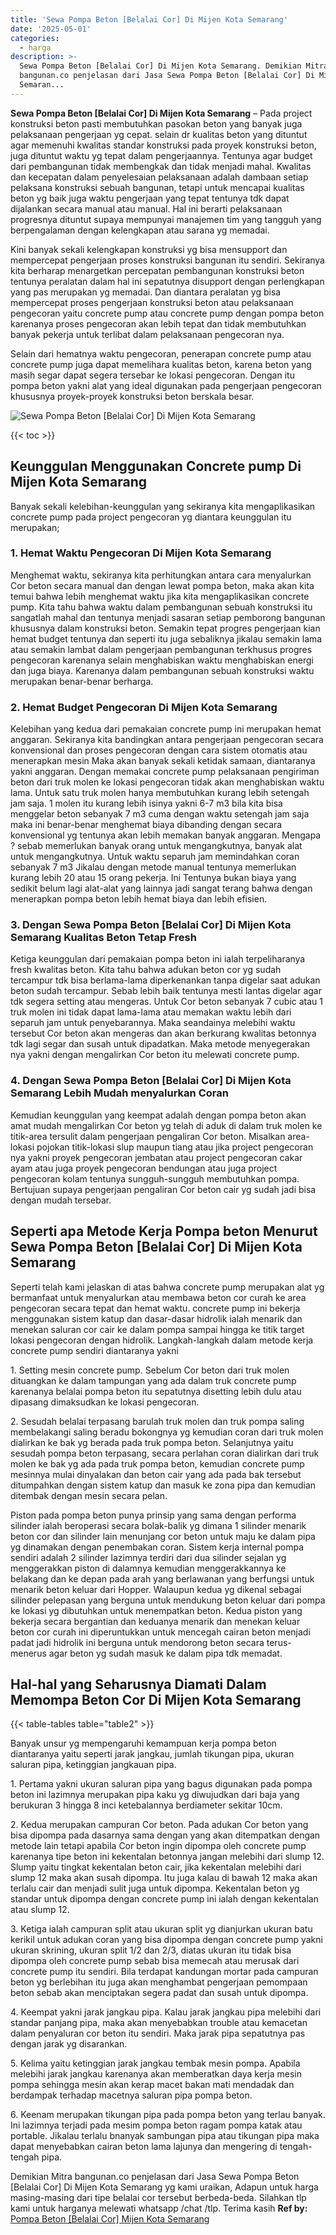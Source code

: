 ```yaml
---
title: 'Sewa Pompa Beton [Belalai Cor] Di Mijen Kota Semarang'
date: '2025-05-01'
categories:
  - harga
description: >-
  Sewa Pompa Beton [Belalai Cor] Di Mijen Kota Semarang. Demikian Mitra
  bangunan.co penjelasan dari Jasa Sewa Pompa Beton [Belalai Cor] Di Mijen Kota
  Semaran...
---
```


**Sewa Pompa Beton \[Belalai Cor\] Di Mijen Kota Semarang** – Pada project konstruksi beton pasti membutuhkan pasokan beton yang banyak juga pelaksanaan pengerjaan yg cepat. selain dr kualitas beton yang dituntut agar memenuhi kwalitas standar konstruksi pada proyek konstruksi beton, juga dituntut waktu yg tepat dalam pengerjaannya. Tentunya agar budget dari pembangunan tidak membengkak dan tidak menjadi mahal. Kwalitas dan kecepatan dalam penyelesaian pelaksanaan adalah dambaan setiap pelaksana konstruksi sebuah bangunan, tetapi untuk mencapai kualitas beton yg baik juga waktu pengerjaan yang tepat tentunya tdk dapat dijalankan secara manual atau manual. Hal ini berarti pelaksanaan progresnya dituntut supaya mempunyai manajemen tim yang tangguh yang berpengalaman dengan kelengkapan atau sarana yg memadai.

Kini banyak sekali kelengkapan konstruksi yg bisa mensupport dan mempercepat pengerjaan proses konstruksi bangunan itu sendiri. Sekiranya kita berharap menargetkan percepatan pembangunan konstruksi beton tentunya peralatan dalam hal ini sepatutnya disupport dengan perlengkapan yang pas merupakan yg memadai. Dan diantara peralatan yg bisa mempercepat proses pengerjaan konstruksi beton atau pelaksanaan pengecoran yaitu concrete pump atau concrete pump dengan pompa beton karenanya proses pengecoran akan lebih tepat dan tidak membutuhkan banyak pekerja untuk terlibat dalam pelaksanaan pengecoran nya.

Selain dari hematnya waktu pengecoran, penerapan concrete pump atau concrete pump juga dapat memelihara kualitas beton, karena beton yang masih segar dapat segera tersebar ke lokasi pengecoran. Dengan itu pompa beton yakni alat yang ideal digunakan pada pengerjaan pengecoran khususnya proyek-proyek konstruksi beton berskala besar.

![Sewa Pompa Beton [Belalai Cor] Di Mijen Kota Semarang](/images/sewa-concrete-pump-10.png)

{{< toc >}}

## Keunggulan Menggunakan Concrete pump Di Mijen Kota Semarang

Banyak sekali kelebihan-keunggulan yang sekiranya kita mengaplikasikan concrete pump pada project pengecoran yg diantara keunggulan itu merupakan;

### 1\. Hemat Waktu Pengecoran Di Mijen Kota Semarang

Menghemat waktu, sekiranya kita perhitungkan antara cara menyalurkan Cor beton secara manual dan dengan lewat pompa beton, maka akan kita temui bahwa lebih menghemat waktu jika kita mengaplikasikan concrete pump. Kita tahu bahwa waktu dalam pembangunan sebuah konstruksi itu sangatlah mahal dan tentunya menjadi sasaran setiap pemborong bangunan khususnya dalam konstruksi beton. Semakin tepat progres pengerjaan kian hemat budget tentunya dan seperti itu juga sebaliknya jikalau semakin lama atau semakin lambat dalam pengerjaan pembangunan terkhusus progres pengecoran karenanya selain menghabiskan waktu menghabiskan energi dan juga biaya. Karenanya dalam pembangunan sebuah konstruksi waktu merupakan benar-benar berharga.

### 2\. Hemat Budget Pengecoran Di Mijen Kota Semarang

Kelebihan yang kedua dari pemakaian concrete pump ini merupakan hemat anggaran. Sekiranya kita bandingkan antara pengerjaan pengecoran secara konvensional dan proses pengecoran dengan cara sistem otomatis atau menerapkan mesin Maka akan banyak sekali ketidak samaan, diantaranya yakni anggaran. Dengan memakai concrete pump pelaksanaan pengiriman beton dari truk molen ke lokasi pengecoran tidak akan menghabiskan waktu lama. Untuk satu truk molen hanya membutuhkan kurang lebih setengah jam saja. 1 molen itu kurang lebih isinya yakni 6-7 m3 bila kita bisa menggelar beton sebanyak 7 m3 cuma dengan waktu setengah jam saja maka ini benar-benar menghemat biaya dibanding dengan secara konvensional yg tentunya akan lebih memakan banyak anggaran. Mengapa ? sebab memerlukan banyak orang untuk mengangkutnya, banyak alat untuk mengangkutnya. Untuk waktu separuh jam memindahkan coran sebanyak 7 m3 Jikalau dengan metode manual tentunya memerlukan kurang lebih 20 atau 15 orang pekerja. Ini Tentunya bukan biaya yang sedikit belum lagi alat-alat yang lainnya jadi sangat terang bahwa dengan menerapkan pompa beton lebih hemat biaya dan lebih efisien.

### 3\. Dengan Sewa Pompa Beton \[Belalai Cor\] Di Mijen Kota Semarang Kualitas Beton Tetap Fresh

Ketiga keunggulan dari pemakaian pompa beton ini ialah terpeliharanya fresh kwalitas beton. Kita tahu bahwa adukan beton cor yg sudah tercampur tdk bisa berlama-lama diperkenankan tanpa digelar saat adukan beton sudah tercampur. Sebab lebih baik tentunya mesti lantas digelar agar tdk segera setting atau mengeras. Untuk Cor beton sebanyak 7 cubic atau 1 truk molen ini tidak dapat lama-lama atau memakan waktu lebih dari separuh jam untuk penyebarannya. Maka seandainya melebihi waktu tersebut Cor beton akan mengeras dan akan berkurang kwalitas betonnya tdk lagi segar dan susah untuk dipadatkan. Maka metode menyegerakan nya yakni dengan mengalirkan Cor beton itu melewati concrete pump.

### 4\. Dengan Sewa Pompa Beton \[Belalai Cor\] Di Mijen Kota Semarang Lebih Mudah menyalurkan Coran

Kemudian keunggulan yang keempat adalah dengan pompa beton akan amat mudah mengalirkan Cor beton yg telah di aduk di dalam truk molen ke titik-area tersulit dalam pengerjaan pengaliran Cor beton. Misalkan area-lokasi pojokan titik-lokasi slup maupun tiang atau jika project pengecoran nya yakni proyek pengecoran jembatan atau project pengecoran cakar ayam atau juga proyek pengecoran bendungan atau juga project pengecoran kolam tentunya sungguh-sungguh membutuhkan pompa. Bertujuan supaya pengerjaan pengaliran Cor beton cair yg sudah jadi bisa dengan mudah tersebar.

## Seperti apa Metode Kerja Pompa beton Menurut Sewa Pompa Beton \[Belalai Cor\] Di Mijen Kota Semarang

Seperti telah kami jelaskan di atas bahwa concrete pump merupakan alat yg bermanfaat untuk menyalurkan atau membawa beton cor curah ke area pengecoran secara tepat dan hemat waktu. concrete pump ini bekerja menggunakan sistem katup dan dasar-dasar hidrolik ialah menarik dan menekan saluran cor cair ke dalam pompa sampai hingga ke titik target lokasi pengecoran dengan hidrolik. Langkah-langkah dalam metode kerja concrete pump sendiri diantaranya yakni

1\. Setting mesin concrete pump. Sebelum Cor beton dari truk molen dituangkan ke dalam tampungan yang ada dalam truk concrete pump karenanya belalai pompa beton itu sepatutnya disetting lebih dulu atau dipasang dimaksudkan ke lokasi pengecoran.

2\. Sesudah belalai terpasang barulah truk molen dan truk pompa saling membelakangi saling beradu bokongnya yg kemudian coran dari truk molen dialirkan ke bak yg berada pada truk pompa beton. Selanjutnya yaitu sesudah pompa beton terpasang, secara perlahan coran dialirkan dari truk molen ke bak yg ada pada truk pompa beton, kemudian concrete pump mesinnya mulai dinyalakan dan beton cair yang ada pada bak tersebut ditumpahkan dengan sistem katup dan masuk ke zona pipa dan kemudian ditembak dengan mesin secara pelan.

Piston pada pompa beton punya prinsip yang sama dengan performa silinder ialah beroperasi secara bolak-balik yg dimana 1 silinder menarik beton cor dan silinder lain menunjang cor beton untuk maju ke dalam pipa yg dinamakan dengan penembakan coran. Sistem kerja internal pompa sendiri adalah 2 silinder lazimnya terdiri dari dua silinder sejalan yg menggerakkan piston di dalamnya kemudian menggerakkannya ke belakang dan ke depan pada arah yang berlawanan yang berfungsi untuk menarik beton keluar dari Hopper. Walaupun kedua yg dikenal sebagai silinder pelepasan yang berguna untuk mendukung beton keluar dari pompa ke lokasi yg dibutuhkan untuk menempatkan beton. Kedua piston yang bekerja secara bergantian dan keduanya menarik dan menekan keluar beton cor curah ini diperuntukkan untuk mencegah cairan beton menjadi padat jadi hidrolik ini berguna untuk mendorong beton secara terus-menerus agar beton yg sudah masuk ke dalam pipa tdk memadat.

## Hal-hal yang Seharusnya Diamati Dalam Memompa Beton Cor Di Mijen Kota Semarang

{{< table-tables table="table2" >}}

Banyak unsur yg mempengaruhi kemampuan kerja pompa beton diantaranya yaitu seperti jarak jangkau, jumlah tikungan pipa, ukuran saluran pipa, ketinggian jangkauan pipa.

1\. Pertama yakni ukuran saluran pipa yang bagus digunakan pada pompa beton ini lazimnya merupakan pipa kaku yg diwujudkan dari baja yang berukuran 3 hingga 8 inci ketebalannya berdiameter sekitar 10cm.

2\. Kedua merupakan campuran Cor beton. Pada adukan Cor beton yang bisa dipompa pada dasarnya sama dengan yang akan ditempatkan dengan metode lain tetapi apabila Cor beton ingin dipompa oleh concrete pump karenanya tipe beton ini kekentalan betonnya jangan melebihi dari slump 12. Slump yaitu tingkat kekentalan beton cair, jika kekentalan melebihi dari slump 12 maka akan susah dipompa. Itu juga kalau di bawah 12 maka akan terlalu cair dan menjadi sulit juga untuk dipompa. Kekentalan beton yg standar untuk dipompa dengan concrete pump ini ialah dengan kekentalan atau slump 12.

3\. Ketiga ialah campuran split atau ukuran split yg dianjurkan ukuran batu kerikil untuk adukan coran yang bisa dipompa dengan concrete pump yakni ukuran skrining, ukuran split 1/2 dan 2/3, diatas ukuran itu tidak bisa dipompa oleh concrete pump sebab bisa memecah atau merusak dari concrete pump itu sendiri. Bila terdapat kandungan mortar pada campuran beton yg berlebihan itu juga akan menghambat pengerjaan pemompaan beton sebab akan menciptakan segera padat dan susah untuk dipompa.

4\. Keempat yakni jarak jangkau pipa. Kalau jarak jangkau pipa melebihi dari standar panjang pipa, maka akan menyebabkan trouble atau kemacetan dalam penyaluran cor beton itu sendiri. Maka jarak pipa sepatutnya pas dengan jarak yg disarankan.

5\. Kelima yaitu ketinggian jarak jangkau tembak mesin pompa. Apabila melebihi jarak jangkau karenanya akan memberatkan daya kerja mesin pompa sehingga mesin akan kerap macet bakan mati mendadak dan berdampak terhadap macetnya saluran pipa pompa beton.

6\. Keenam merupakan tikungan pipa pada pompa beton yang terlau banyak. Ini lazimnya terjadi pada mesim pompa beton ragam pompa katak atau portable. Jikalau terlalu bnanyak sambungan pipa atau tikungan pipa maka dapat menyebabkan cairan beton lama lajunya dan mengering di tengah-tengah pipa.

Demikian Mitra bangunan.co penjelasan dari Jasa Sewa Pompa Beton \[Belalai Cor\] Di Mijen Kota Semarang yg kami uraikan, Adapun untuk harga masing-masing dari tipe belalai cor tersebut berbeda-beda. Silahkan tlp kami untuk harganya melewati whatsapp /chat /tlp. Terima kasih
**Ref by:** [Pompa Beton [Belalai Cor] Mijen Kota Semarang](https://id.wikipedia.org/wiki/Pompa)
